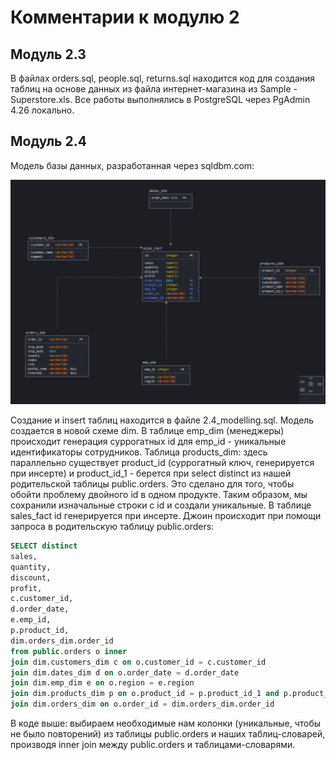 # Комментарии к модулю 2

## Модуль 2.3

В файлах orders.sql, people.sql, returns.sql находится код для создания таблиц на основе данных из файла интернет-магазина из Sample - Superstore.xls. Все работы выполнялись в
PostgreSQL через PgAdmin 4.26 локально.


## Модуль 2.4


Модель базы данных, разработанная через sqldbm.com:

![Model of store data](https://github.com/Gennadynemchin/datalearn/blob/main/module_2/dimensional_model.png)

Создание и insert таблиц находится в файле 2.4_modelling.sql. Модель создается в новой схеме dim. В таблице emp_dim (менеджеры) происходит генерация суррогатных id для emp_id - 
уникальные идентификаторы сотрудников. 
Таблица products_dim: здесь параллельно существует product_id (суррогатный ключ, генерируется при инсерте) и product_id_1 - берется при select distinct из нашей родительской 
таблицы public.orders. Это сделано для того, чтобы обойти проблему двойного id в одном продукте. Таким образом, мы сохранили изначальные строки с id и создали уникальные.
В таблице sales_fact id генерируется при инсерте. Джоин происходит при помощи запроса в родительскую таблицу public.orders:

```sql
SELECT distinct
sales,
quantity,
discount,
profit,
c.customer_id,
d.order_date,
e.emp_id,
p.product_id,
dim.orders_dim.order_id
from public.orders o inner 
join dim.customers_dim c on o.customer_id = c.customer_id
join dim.dates_dim d on o.order_date = d.order_date
join dim.emp_dim e on o.region = e.region
join dim.products_dim p on o.product_id = p.product_id_1 and p.product_name = o.product_name 
join dim.orders_dim on o.order_id = dim.orders_dim.order_id
```

В коде выше: выбираем необходимые нам колонки (уникальные, чтобы не было повторений) из таблицы public.orders и наших таблиц-словарей, производя inner join между public.orders и таблицами-словарями. 

